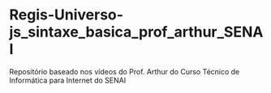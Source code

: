# Regis-Universo-js_sintaxe_basica_prof_arthur_SENAI
Repositório baseado nos vídeos do Prof. Arthur do Curso Técnico de Informática para Internet do SENAI
